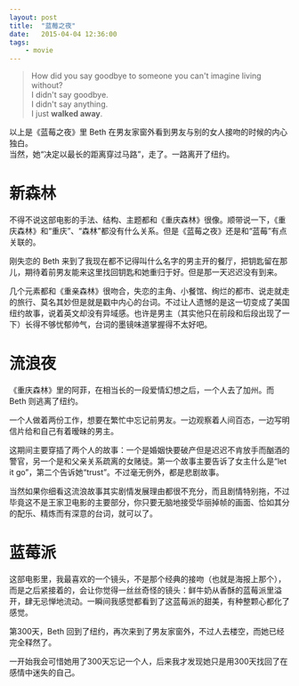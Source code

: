 ```yaml
---
layout: post
title:  "蓝莓之夜"
date:   2015-04-04 12:36:00
tags: 
	- movie
---
```

>How did you say goodbye to someone you can't imagine living without?  
>I didn't say goodbye.  
>I didn't say anything.  
>I just **walked away**.  

<!-- more -->  

以上是《蓝莓之夜》里 Beth 在男友家窗外看到男友与别的女人接吻的时候的内心独白。  
当然，她“决定以最长的距离穿过马路”，走了。一路离开了纽约。  

# 新森林
不得不说这部电影的手法、结构、主题都和《重庆森林》很像。顺带说一下，《重庆森林》和“重庆”、“森林”都没有什么关系。但是《蓝莓之夜》还是和“蓝莓”有点关联的。 

刚失恋的 Beth 来到了我现在都不记得叫什么名字的男主开的餐厅，把钥匙留在那儿，期待着前男友能来这里找回钥匙和她重归于好。但是那一天迟迟没有到来。 

几个元素都和《重亲森林》很吻合，失恋的主角、小餐馆、绚烂的都市、说走就走的旅行、莫名其妙但是就是戳中内心的台词。不过让人遗憾的是这一切变成了美国纽约故事，说着英文却没有异域感。也许是男主（其实他只在前段和后段出现了一下）长得不够忧郁帅气，台词的墨镜味道掌握得不太好吧。

# 流浪夜
《重庆森林》里的阿菲，在相当长的一段爱情幻想之后，一个人去了加州。而 Beth 则逃离了纽约。

一个人做着两份工作，想要在繁忙中忘记前男友。一边观察着人间百态，一边写明信片给和自己有着暧昧的男主。  

这期间主要穿插了两个人的故事：一个是婚姻快要破产但是迟迟不肯放手而酗酒的警官，另一个是和父亲关系疏离的女赌徒。第一个故事主要告诉了女主什么是“let it go”，第二个告诉她“trust”。不过毫无例外，都是悲剧故事。  

当然如果你细看这流浪故事其实剧情发展理由都很不充分，而且剧情特别拖，不过毕竟这不是王家卫电影的主要部分，你只要无脑地接受华丽掉帧的画面、恰如其分的配乐、精炼而有深意的台词，就可以了。  
# 蓝莓派
这部电影里，我最喜欢的一个镜头，不是那个经典的接吻（也就是海报上那个），而是之后紧接着的，会让你觉得一丝丝奇怪的镜头：鲜牛奶从香酥的蓝莓派里溢开，肆无忌惮地流动。一瞬间我感觉都看到了这蓝莓派的甜美，有种整颗心都化了感觉。  

第300天，Beth 回到了纽约，再次来到了男友家窗外，不过人去楼空，而她已经完全释然了。

一开始我会可惜她用了300天忘记一个人，后来我才发现她只是用300天找回了在感情中迷失的自己。

